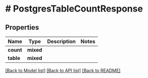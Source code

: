 # # PostgresTableCountResponse

## Properties

Name | Type | Description | Notes
------------ | ------------- | ------------- | -------------
**count** | **mixed** |  |
**table** | **mixed** |  |

[[Back to Model list]](../../README.md#models) [[Back to API list]](../../README.md#endpoints) [[Back to README]](../../README.md)
